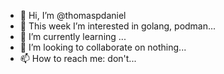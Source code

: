 - 👋 Hi, I’m @thomaspdaniel
- 👀 This week I’m interested in golang, podman...
- 🌱 I’m currently learning ...
- 💞️ I’m looking to collaborate on nothing...
- 📫 How to reach me: don't...

<!---
thomaspdaniel/thomaspdaniel is a ✨ special ✨ repository because its `README.md` (this file) appears on your GitHub profile.
You can click the Preview link to take a look at your changes.
--->

